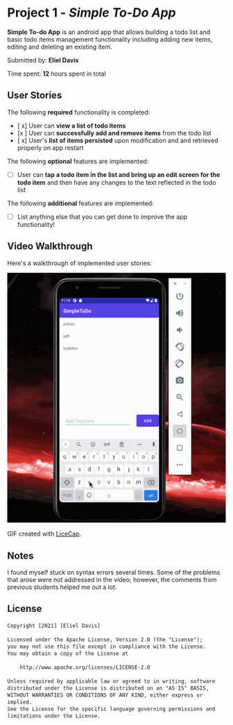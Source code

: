 # Project 1 - *Simple To-Do App*

**Simple To-do App** is an android app that allows building a todo list and basic todo items management functionality including adding new items, editing and deleting an existing item.

Submitted by: **Eliel Davis**

Time spent: **12** hours spent in total

## User Stories

The following **required** functionality is completed:

* [ x] User can **view a list of todo items**
* [x ] User can **successfully add and remove items** from the todo list
* [ x] User's **list of items persisted** upon modification and and retrieved properly on app restart

The following **optional** features are implemented:

* [ ] User can **tap a todo item in the list and bring up an edit screen for the todo item** and then have any changes to the text reflected in the todo list

The following **additional** features are implemented:

* [ ] List anything else that you can get done to improve the app functionality!

## Video Walkthrough

Here's a walkthrough of implemented user stories:

<img src='walkthrough.gif' title='Video Walkthrough' width='' alt='Video Walkthrough' />

GIF created with [LiceCap](http://www.cockos.com/licecap/).

## Notes

I found myself stuck on syntax errors several times.  Some of the problems that arose were not addressed in the video; however, the comments from previous students helped me out a lot.

## License

    Copyright [2021] [Eliel Davis]

    Licensed under the Apache License, Version 2.0 (the "License");
    you may not use this file except in compliance with the License.
    You may obtain a copy of the License at

        http://www.apache.org/licenses/LICENSE-2.0

    Unless required by applicable law or agreed to in writing, software
    distributed under the License is distributed on an "AS IS" BASIS,
    WITHOUT WARRANTIES OR CONDITIONS OF ANY KIND, either express or implied.
    See the License for the specific language governing permissions and
    limitations under the License.
